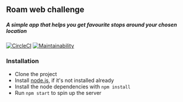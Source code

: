 ## Roam web challenge

##### A simple app that helps you get favourite stops around your chosen location 

[![CircleCI](https://circleci.com/gh/benmalcom/roam-webchallenge.svg?style=svg)](https://circleci.com/gh/benmalcom/roam-webchallenge)
[![Maintainability](https://api.codeclimate.com/v1/badges/11e87cdf04591898ce35/maintainability)](https://codeclimate.com/github/benmalcom/roam-webchallenge/maintainability)

### Installation
* Clone the project
* Install [node.js](https://nodejs.org), if it's not installed already
* Install the node dependencies with `npm install`
* Run `npm start` to spin up the server
